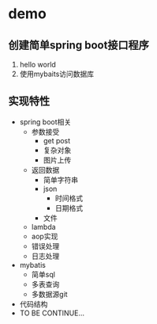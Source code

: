 # demo
## 创建简单spring boot接口程序
1. hello world
2. 使用mybaits访问数据库

## 实现特性

+ spring boot相关
    - 参数接受 
        - get  post
        - 复杂对象
        - 图片上传
    - 返回数据
        - 简单字符串
        - json
            - 时间格式
            - 日期格式
        - 文件
    - lambda
    - aop实现
    - 错误处理
    - 日志处理
+ mybatis
    - 简单sql
    - 多表查询
    - 多数据源git
+ 代码结构
+ TO BE CONTINUE...
    
